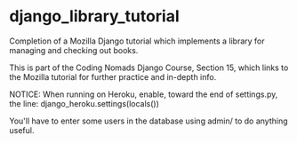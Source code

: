 # django_library_tutorial
Completion of a Mozilla Django tutorial which implements a library for managing and checking out books.

This is part of the Coding Nomads Django Course, Section 15, which links to the Mozilla tutorial for further practice and in-depth info.

NOTICE: When running on Heroku, enable, toward the end of settings.py, the line:
django_heroku.settings(locals())

You'll have to enter some users in the database using admin/ to do anything useful.
